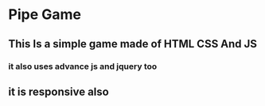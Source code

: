 # Pipe Game

## This Is a simple game made of HTML CSS And JS

### it also uses advance js and jquery too
## it is responsive also